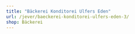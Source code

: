 ```yaml
---
title: "Bäckerei Konditorei Ulfers Eden"
url: /jever/baeckerei-konditorei-ulfers-eden-3/
shop: Bäckerei
---
```

